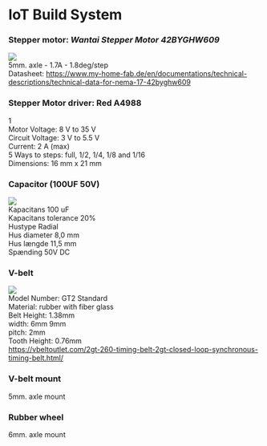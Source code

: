 # IoT Build System
### Stepper motor: *Wantai Stepper Motor 42BYGHW609*
![](https://www.my-home-fab.de/media/image/a9/58/49/x42BYGH609-dimensions.jpg.pagespeed.ic.m2-8Cp4AJ0.webp)
<br>
5mm. axle - 1.7A - 1.8deg/step <br>
Datasheet: https://www.my-home-fab.de/en/documentations/technical-descriptions/technical-data-for-nema-17-42byghw609


### Stepper Motor driver: Red A4988
1[](https://www.openimpulse.com/blog/wp-content/uploads/2017/03/Red-A4988-Stepper-Motor-Driver-3-300x300.jpg)
<br>
Motor Voltage: 8 V to 35 V <br>
Circuit Voltage: 3 V to 5.5 V <br>
Current: 2 A (max) <br>
5 Ways to steps: full, 1/2, 1/4, 1/8 and 1/16 <br>
Dimensions: 16 mm x 21 mm <br>

### Capacitor (100UF 50V)
![](https://justpiece.com/uploads/product/image/4227/electrolytic-capacitor-100uf-50v-5609.jpeg)
<br>
Kapacitans	100 uF <br>
Kapacitans tolerance	20% <br>
Hustype	Radial <br>
Hus diameter	8,0 mm <br>
Hus længde	11,5 mm <br>
Spænding	50V DC <br>

### V-belt
![](https://vbeltoutlet.com/wp-content/uploads/2017/07/2gt.jpg)
<br>
Model Number:  GT2 Standard <br>
Material:  rubber with fiber glass <br>
Belt Height: 1.38mm <br>
width:  6mm 9mm <br>
pitch:   2mm <br>
Tooth Height:   0.76mm <br>
https://vbeltoutlet.com/2gt-260-timing-belt-2gt-closed-loop-synchronous-timing-belt.html/


### V-belt mount
5mm. axle mount


### Rubber wheel
6mm. axle mount
